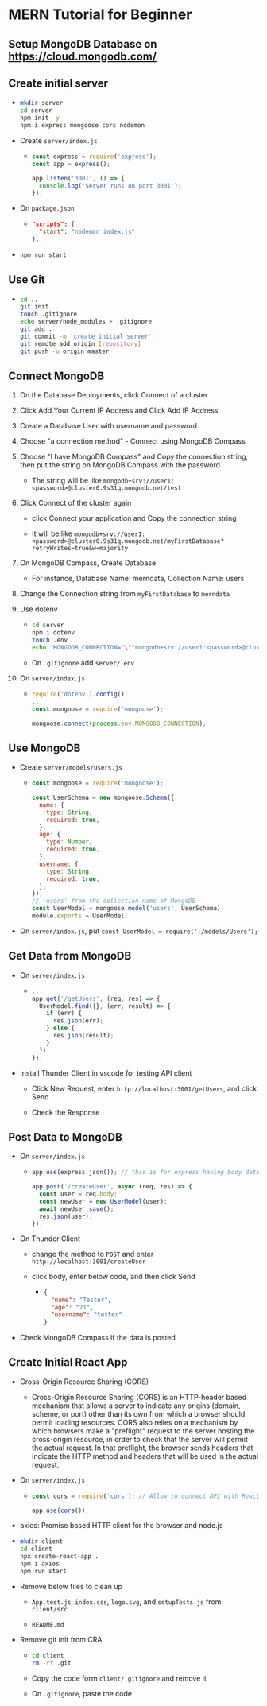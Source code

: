 # MERN Tutorial for Beginner

## Setup MongoDB Database on https://cloud.mongodb.com/

## Create initial server

- ```bash
  mkdir server
  cd server
  npm init -y
  npm i express mongoose cors nodemon
  ```

- Create `server/index.js`

  - ```js
    const express = require('express');
    const app = express();

    app.listen('3001', () => {
      console.log('Server runs on port 3001');
    });
    ```

- On `package.json`

  - ```json
    "scripts": {
      "start": "nodemon index.js"
    },
    ```

- ```bash
  npm run start
  ```

## Use Git

- ```bash
  cd ..
  git init
  touch .gitignore
  echo server/node_modules > .gitignore
  git add .
  git commit -m 'create initial server'
  git remote add origin [repository]
  git push -u origin master
  ```

## Connect MongoDB

1. On the Database Deployments, click Connect of a cluster

2. Click Add Your Current IP Address and Click Add IP Address

3. Create a Database User with username and password

4. Choose "a connection method" - Connect using MongoDB Compass

5. Choose "I have MongoDB Compass" and Copy the connection string, then put the string on MongoDB Compass with the password

   - The string will be like `mongodb+srv://user1:<password>@cluster0.9s31q.mongodb.net/test`

6. Click Connect of the cluster again

   - click Connect your application and Copy the connection string

   - It will be like `mongodb+srv://user1:<password>@cluster0.9s31q.mongodb.net/myFirstDatabase?retryWrites=true&w=majority`

7. On MongoDB Compass, Create Database

   - For instance, Database Name: merndata, Collection Name: users

8. Change the Connection string from `myFirstDatabase` to `merndata`

9. Use dotenv

   - ```bash
     cd server
     npm i dotenv
     touch .env
     echo "MONGODB_CONNECTION="\""mongodb+srv://user1:<password>@cluster0.9s31q.mongodb.net/merndata?retryWrites=true&w=majority"\" > .env
     ```

   - On `.gitignore` add `server/.env`

10. On `server/index.js`

    - ```js
      require('dotenv').config();
      ...
      const mongoose = require('mongoose');

      mongoose.connect(process.env.MONGODB_CONNECTION);
      ```

## Use MongoDB

- Create `server/models/Users.js`

  - ```js
    const mongoose = require('mongoose');

    const UserSchema = new mongoose.Schema({
      name: {
        type: String,
        required: true,
      },
      age: {
        type: Number,
        required: true,
      },
      username: {
        type: String,
        required: true,
      },
    });
    // 'users' from the collection name of MongoDB
    const UserModel = mongoose.model('users', UserSchema);
    module.exports = UserModel;
    ```

- On `server/index.js`, put `const UserModel = require('./models/Users');`

## Get Data from MongoDB

- On `server/index.js`

  - ```js
    ...
    app.get('/getUsers', (req, res) => {
      UserModel.find({}, (err, result) => {
        if (err) {
          res.json(err);
        } else {
          res.json(result);
        }
      });
    });
    ```

- Install Thunder Client in vscode for testing API client

  - Click New Request, enter `http://localhost:3001/getUsers`, and click Send

  - Check the Response

## Post Data to MongoDB

- On `server/index.js`

  - ```js
    app.use(express.json()); // this is for express having body data

    app.post('/createUser', async (req, res) => {
      const user = req.body;
      const newUser = new UserModel(user);
      await newUser.save();
      res.json(user);
    });
    ```

- On Thunder Client

  - change the method to `POST` and enter `http://localhost:3001/createUser`

  - click body, enter below code, and then click Send

    - ```json
      {
        "name": "Tester",
        "age": "21",
        "username": "tester"
      }
      ```

- Check MongoDB Compass if the data is posted

## Create Initial React App

- Cross-Origin Resource Sharing (CORS)

  - Cross-Origin Resource Sharing (CORS) is an HTTP-header based mechanism that allows a server to indicate any origins (domain, scheme, or port) other than its own from which a browser should permit loading resources. CORS also relies on a mechanism by which browsers make a "preflight" request to the server hosting the cross-origin resource, in order to check that the server will permit the actual request. In that preflight, the browser sends headers that indicate the HTTP method and headers that will be used in the actual request.

- On `server/index.js`

  - ```js
    const cors = require('cors'); // Allow to connect API with React

    app.use(cors());
    ```

- axios: Promise based HTTP client for the browser and node.js

- ```bash
  mkdir client
  cd client
  npx create-react-app .
  npm i axios
  npm run start
  ```

- Remove below files to clean up

  - `App.test.js`, `index.css`, `logo.svg`, and `setupTests.js` from `client/src`

  - `README.md`

- Remove git init from CRA

  - ```bash
    cd client
    rm -rf .git
    ```

  - Copy the code form `client/.gitignore` and remove it

  - On `.gitignore`, paste the code
